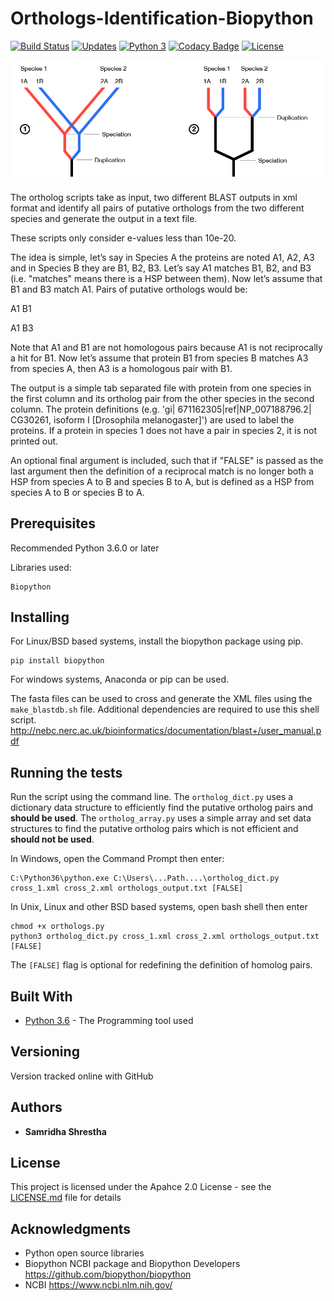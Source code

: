 # Orthologs-Identification-Biopython 

[![Build Status](https://travis-ci.org/SamSamhuns/Orthologs-Identification-Biopython.svg?branch=master)](https://travis-ci.org/SamSamhuns/Orthologs-Identification-Biopython) [![Updates](https://pyup.io/repos/github/SamSamhuns/Orthologs-Identification-Biopython/shield.svg)](https://pyup.io/repos/github/SamSamhuns/Orthologs-Identification-Biopython/) [![Python 3](https://pyup.io/repos/github/SamSamhuns/Orthologs-Identification-Biopython/python-3-shield.svg)](https://pyup.io/repos/github/SamSamhuns/Orthologs-Identification-Biopython/) [![Codacy Badge](https://api.codacy.com/project/badge/Grade/4f3658d27da7455fb6a4d4b343573426)](https://www.codacy.com/app/samhunsadamant/Orthologs-Identification-Biopython?utm_source=github.com&amp;utm_medium=referral&amp;utm_content=SamSamhuns/Orthologs-Identification-Biopython&amp;utm_campaign=Badge_Grade) [![License](https://img.shields.io/badge/License-Apache%202.0-blue.svg)](https://opensource.org/licenses/Apache-2.0)

<img src='https://raw.githubusercontent.com/SamSamhuns/Orthologs-Identification-Biopython/master/GeneHomology.png'>

The ortholog scripts take as input, two different BLAST outputs in xml format and identify all pairs of putative orthologs from the two different species and generate the output in a text file. 

These scripts only consider e-values less than 10e-20.

The idea is simple, let’s say in Species A the proteins are noted A1, A2, A3 and in Species B they are B1, B2, B3. Let’s say A1 matches B1, B2, and B3 (i.e. "matches" means there is a HSP between them). Now let’s assume that B1 and B3 match A1. Pairs of putative orthologs would be:

A1 B1 

A1 B3

Note that A1 and B1 are not homologous pairs because A1 is not reciprocally a hit for B1. Now let’s assume that protein B1 from species B matches A3 from species A, then A3 is a homologous pair with B1. 

The output is a simple tab separated file with protein from one species in the first column and its ortholog pair from the other species in the second column. The protein definitions (e.g. 'gi| 671162305|ref|NP_007188796.2| CG30261, isoform I [Drosophila melanogaster]') are used to label the proteins. If a protein in species 1 does not have a pair in species 2, it is not printed out.

An optional final argument is included, such that if "FALSE" is passed as the last argument then the definition of a reciprocal match is no longer both a HSP from species A to B and species B to A, but is defined as a HSP from species A to B or species B to A.


## Prerequisites
Recommended Python 3.6.0 or later

Libraries used:

```
Biopython
```

## Installing
For Linux/BSD based systems, install the biopython package using pip.
```
pip install biopython
```
For windows systems, Anaconda or pip can be used.

The fasta files can be used to cross and generate the XML files using the `make_blastdb.sh` file.
Additional dependencies are required to use this shell script. <br>
http://nebc.nerc.ac.uk/bioinformatics/documentation/blast+/user_manual.pdf

## Running the tests

Run the script using the command line.
The `ortholog_dict.py` uses a dictionary data structure to efficiently find the putative ortholog pairs and <b>should be used</b>. The `ortholog_array.py` uses a simple array and set data structures to find the putative ortholog pairs which is not efficient and <b>should not be used</b>.

In Windows, open the Command Prompt then enter:

```
C:\Python36\python.exe C:\Users\...Path....\ortholog_dict.py cross_1.xml cross_2.xml orthologs_output.txt [FALSE]
```

In Unix, Linux and other BSD based systems, open bash shell then enter

```
chmod +x orthologs.py
python3 ortholog_dict.py cross_1.xml cross_2.xml orthologs_output.txt [FALSE]
```
The `[FALSE]` flag is optional for redefining the definition of homolog pairs.

## Built With

* [Python 3.6](https://www.python.org/downloads/release/python-360/) - The Programming tool used

## Versioning

Version tracked online with GitHub

## Authors

* **Samridha Shrestha**

## License

This project is licensed under the Apahce 2.0 License - see the [LICENSE.md](LICENSE.md) file for details

## Acknowledgments

* Python open source libraries
* Biopython NCBI package and Biopython Developers https://github.com/biopython/biopython
* NCBI https://www.ncbi.nlm.nih.gov/
